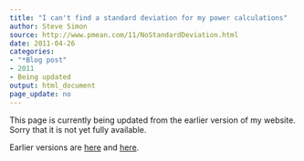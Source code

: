 ```yaml
---
title: "I can't find a standard deviation for my power calculations"
author: Steve Simon
source: http://www.pmean.com/11/NoStandardDeviation.html
date: 2011-04-26
categories:
- "*Blog post"
- 2011
- Being updated
output: html_document
page_update: no
---
```


This page is currently being updated from the earlier version of my website. Sorry that it is not yet fully available.

<!---More--->

Earlier versions are [here][sim1] and [here][sim2].

[sim1]: http://www.pmean.com/11/NoStandardDeviation.html
[sim2]: http://new.pmean.com/no-sd/

